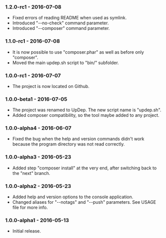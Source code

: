 ### 1.2.0-rc1 - 2016-07-08

  * Fixed errors of reading README when used as symlink.
  * Introduced "--no-check" command parameter.
  * Introduced "--composer" command parameter.

### 1.1.0-rc1 - 2016-07-08

  * It is now possible to use "composer.phar" as well as before only "composer".
  * Moved the main updep.sh script to "bin/" subfolder.

### 1.0.0-rc1 - 2016-07-07

  * The project is now located on Github. 

### 1.0.0-beta1 - 2016-07-05

  * The project was renamed to UpDep. The new script name is "updep.sh". 
  * Added composer compatibility, so the tool maybe added to any project. 

### 1.0.0-alpha4 - 2016-06-07

  * Fixed the bug when the help and version commands didn't work because the program directory was not read correctly. 

### 1.0.0-alpha3 - 2016-05-23

  * Added step "composer install" at the very end, after switching back to the "next" branch. 

### 1.0.0-alpha2 - 2016-05-23

  * Added help and version options to the console application.
  * Changed aliases for "--notags" and "--push" parameters. See USAGE file for more info.

### 1.0.0-alpha1 - 2016-05-13

  * Initial release.